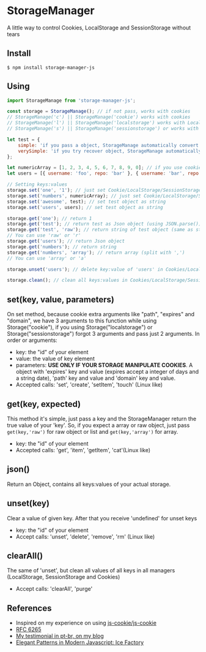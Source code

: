 # StorageManager

A little way to control Cookies, LocalStorage and SessionStorage without tears

## Install

```shell
$ npm install storage-manager-js
```

## Using

```javascript
import StorageManage from 'storage-manager-js';

const storage = StorageManage(); // if not pass, works with cookies
// StorageManage('c') || StorageManage('cookie') works with cookies
// StorageManage('l') || StorageManage('localstorage') works with LocalStorage
// StorageManage('s') || StorageManage('sessionstorage') or works with SessionStorage

let test = {
	simple: 'if you pass a object, StorageManage automatically convert to string with JSON.stringify()',
	verySimple: 'if you try recover object, StorageManage automatically convert to object with JSON.parse()',
};

let numericArray = [1, 2, 3, 4, 5, 6, 7, 8, 9, 0]; // if you use cookies, this transform in string
let users = [{ username: 'foo', repo: 'bar' }, { username: 'bar', repo: 'foo' }]; // if array[0] equals a object, StorageManage convert to Json string with JSON.stringify()

// Setting keys:values
storage.set('one', '1'); // just set Cookie/LocalStorage/SessionStorage
storage.set('numbers', numericArray); // just set Cookie/LocalStorage/SessionStorage
storage.set('awesome', test); // set test object as string
storage.set('users', users); // set test object as string

storage.get('one'); // return 1
storage.get('test'); // return test as Json object (using JSON.parse())
storage.get('test', 'raw'); // return string of test object (same as storage in Cookie/LocalStorage/SessionStorage)
// You can use 'raw' or 'r'
storage.get('users'); // return Json object
storage.get('numbers'); // return string
storage.get('numbers', 'array'); // return array (split with ',')
// You can use 'array' or 'a'

storage.unset('users'); // delete key:value of 'users' in Cookies/LocalStorage/SessionStorage

storage.clean(); // clean all keys:values in Cookies/LocalStorage/SessionStorage
```

## set(key, value, parameters)

On set method, because cookie extra arguments like "path", "expires" and "domain", we have 3 arguments to this function while using Storage("cookie"), if you using Storage("localstorage") or Storage("sessionstorage") forgot 3 arguments and pass just 2 arguments. In order or arguments:

* key: the "id" of your element
* value: the value of key element
* parameters: **USE ONLY IF YOUR STORAGE MANIPULATE COOKIES**. A object with 'expires' key and value (expires accept a integer of days and a string date), 'path' key and value and 'domain' key and value.
* Accepted calls: 'set', 'create', 'setItem', 'touch' (Linux like)

## get(key, expected)

This method it's simple, just pass a key and the StorageManager return the true value of your 'key'. So, if you expect a array or raw object, just pass `get(key,'raw')` for raw object or list and `get(key,'array')` for array.

* key: the "id" of your element
* Accepted calls: 'get', 'item', 'getItem', 'cat'(Linux like)

## json()

Return an Object, contains all keys:values of your actual storage.

## unset(key)

Clear a value of given key. After that you receive 'undefined' for unset keys

* key: the "id" of your element
* Accept calls: 'unset', 'delete', 'remove', 'rm' (Linux like)

## clearAll()

The same of 'unset', but clean all values of all keys in all managers (LocalStorage, SessionStorage and Cookies)

* Accept calls: 'clearAll', 'purge'

## References

* Inspired on my experience on using [js-cookie/js-cookie](https://github.com/js-cookie/js-cookie)
* [RFC 6265](https://tools.ietf.org/html/rfc6265)
* [My testimonial in pt-br, on my blog](https://vandalvnl.github.io/developer/2018/03/28/storage-manage.html)
* [Elegant Patterns in Modern Javascript: Ice Factory](https://medium.freecodecamp.org/elegant-patterns-in-modern-javascript-ice-factory-4161859a0eee)
